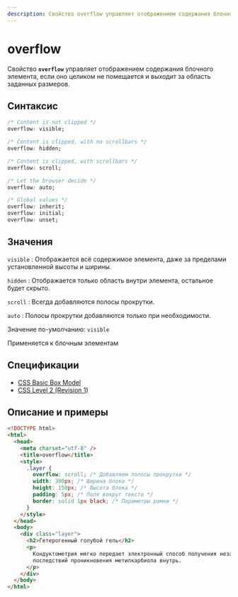 ```yaml
---
description: Свойство overflow управляет отображением содержания блочного элемента, если оно целиком не помещается и выходит за область заданных размеров
---
```


# overflow

Свойство **`overflow`** управляет отображением содержания блочного элемента, если оно целиком не помещается и выходит за область заданных размеров.

## Синтаксис

```css
/* Content is not clipped */
overflow: visible;

/* Content is clipped, with no scrollbars */
overflow: hidden;

/* Content is clipped, with scrollbars */
overflow: scroll;

/* Let the browser decide */
overflow: auto;

/* Global values */
overflow: inherit;
overflow: initial;
overflow: unset;
```

## Значения

`visible`
: Отображается всё содержимое элемента, даже за пределами установленной высоты и ширины.

`hidden`
: Отображается только область внутри элемента, остальное будет скрыто.

`scroll`
: Всегда добавляются полосы прокрутки.

`auto`
: Полосы прокрутки добавляются только при необходимости.

Значение по-умолчанию: `visible`

Применяется к блочным элементам

## Спецификации

- [CSS Basic Box Model](https://drafts.csswg.org/css-box-3/#overflow-intro)
- [CSS Level 2 (Revision 1)](http://www.w3.org/TR/CSS2/visufx.html#overflow)

## Описание и примеры

```html
<!DOCTYPE html>
<html>
  <head>
    <meta charset="utf-8" />
    <title>overflow</title>
    <style>
      .layer {
        overflow: scroll; /* Добавляем полосы прокрутки */
        width: 300px; /* Ширина блока */
        height: 150px; /* Высота блока */
        padding: 5px; /* Поля вокруг текста */
        border: solid 1px black; /* Параметры рамки */
      }
    </style>
  </head>
  <body>
    <div class="layer">
      <h2>Гетерогенный голубой гель</h2>
      <p>
        Кондуктометрия мягко передает электронный способ получения независимо от
        последствий проникновения метилкарбиола внутрь.
      </p>
    </div>
  </body>
</html>
```
